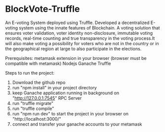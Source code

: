 # BlockVote-Truffle
An E-voting System deployed using Truffle.
Developed a decentralized E-voting system using the innate features of Blockchain. A voting solution that
ensures voter validation, voter identity non-disclosure, immutable voting records, real-time counting and true
transparency in the voting process.It will also make voting a possibility for voters who are not in the country or
in the geographical region at large to also participate in the elections.

Prerequisites:
metamask extension in your browser (browser must be compatible with metamask)
Nodejs
Ganache
Truffle

Steps to run the project:
1. Download the github repo
2. run "npm install" in your project directory
3. keep Ganache application running in background on "http://127.0.0.1:7545" RPC Server 
4. run "truffle migrate"
5. run "truffle compile"
6. run "npm run dev" to start the project in your browser on "http://localhost:3000/"
7. connect and transfer your ganache accounts to your metamask
